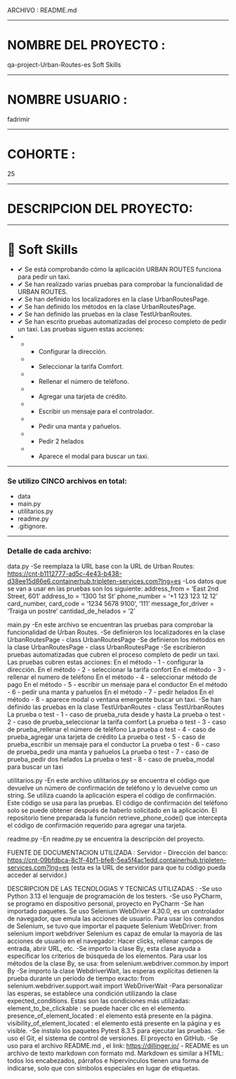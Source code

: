 ARCHIVO :
README.md

---
# NOMBRE DEL PROYECTO :
qa-project-Urban-Routes-es Soft Skills

  
---

# NOMBRE USUARIO :
fadrimir

---
# COHORTE :
25

---
# DESCRIPCION DEL PROYECTO:

---
# 👫 Soft Skills

  -  ✔ Se está comprobando cómo la aplicación URBAN ROUTES funciona para pedir un taxi.
  -  ✔ Se han realizado varias pruebas para comprobar la funcionalidad de URBAN ROUTES.
  -  ✔ Se han definido los localizadores en la clase UrbanRoutesPage.
  -  ✔ Se han definido los métodos en la clase UrbanRoutesPage.
  -  ✔ Se han definido las pruebas en la clase TestUrbanRoutes.
  -  ✔ Se han escrito pruebas automatizadas del proceso completo de pedir un taxi. Las pruebas siguen estas acciones:
  -  -  * Configurar la dirección.
     -  * Seleccionar la tarifa Comfort.
     -  * Rellenar el número de teléfono.
     -  * Agregar una tarjeta de crédito.
     -  * Escribir un mensaje para el controlador.
     -  * Pedir una manta y pañuelos.
     -  * Pedir 2 helados
     -  * Aparece el modal para buscar un taxi.
---

### Se utilizo CINCO archivos en total:

  -  data
  -  main.py
  -  utilitarios.py
  -  readme.py
  -  .gitignore.

---

### Detalle de cada archivo:
data.py
-Se reemplaza la URL base con la URL de Urban Routes:
https://cnt-b1112777-ad5c-4e43-b438-d38ee15d86e6.containerhub.tripleten-services.com?lng=es
-Los datos que se van a usar en las pruebas son los siguiente:
address_from = ‘East 2nd Street, 601’
address_to = ‘1300 1st St’
phone_number = ‘+1 123 123 12 12’
card_number, card_code = ‘1234 5678 9100’, ‘111’
message_for_driver = ‘Traiga un postre’
cantidad_de_helados = ‘2’

main.py
-En este archivo se encuentran las pruebas para comprobar la funcionalidad de Urban Routes.
-Se definieron los localizadores en la clase UrbanRoutesPage - class UrbanRoutesPage
-Se definieron los métodos en la clase UrbanRoutesPage - class UrbanRoutesPage
-Se escribieron pruebas automatizadas que cubren el proceso completo de pedir un taxi. Las pruebas cubren estas acciones:
En el método - 1 - configurar la dirección.
En el método - 2 - seleccionar la tarifa confort
En el método - 3 - rellenar el numero de teléfono
En el método - 4 - seleccionar método de pago
En el método - 5 - escribir un mensaje para el conductor
En el método - 6 - pedir una manta y pañuelos
En el método - 7 - pedir helados
En el método - 8 - aparece modal o ventana emergente buscar un taxi.
-Se han definido las pruebas en la clase TestUrbanRoutes - class TestUrbanRoutes
La prueba o test - 1 - caso de prueba_ruta desde y hasta
La prueba o test - 2 - caso de prueba_seleccionar la tarifa comfort
La prueba o test - 3 - caso de prueba_rellenar el número de teléfono
La prueba o test - 4 - caso de prueba_agregar una tarjeta de crédito
La prueba o test - 5 - caso de prueba_escribir un mensaje para el conductor
La prueba o test - 6 - caso de prueba_pedir una manta y pañuelos
La prueba o test - 7 - caso de prueba_pedir dos helados
La prueba o test - 8 - caso de prueba_modal para buscar un taxi

utilitarios.py
-En este archivo utilitarios.py se encuentra el código que devuelve un número de confirmación de teléfono y lo devuelve como un string. Se utiliza cuando la aplicación espera el código de confirmación. Este código se usa para las pruebas. El código de confirmación del teléfono solo se puede obtener después de haberlo solicitado en la aplicación. El repositorio tiene preparada la función retrieve_phone_code() que intercepta el código de confirmación requerido para agregar una tarjeta.

readme.py
-En readme.py se encuentra la descripción del proyecto.

FUENTE DE DOCUMENTACION UTILIZADA :
Servidor - Dirección del banco:
https://cnt-09bfdbca-8c1f-4bf1-bfe8-5ea5f4ac1edd.containerhub.tripleten-services.com?lng=es
(esta es la URL de servidor para que tu código pueda acceder al servidor.)

DESCRIPCION DE LAS TECNOLOGIAS Y TECNICAS UTILIZADAS :
-Se uso Python 3.13 el lenguaje de programación de los testers.
-Se uso PyCharm, se programo en dispositivo personal, proyecto en PyCharm
-Se han importado paquetes. Se uso Selenium WebDriver 4.30.0, es un controlador de navegador, que emula las acciones de usuario.
Para usar los comandos de Selenium, se tuvo que importar el paquete Selenium WebDriver:
from selenium import webdriver
Selenium es capaz de emular la mayoría de las acciones de usuario en el navegador:
Hacer clicks, rellenar campos de entrada, abrir URL, etc.
-Se importo la clase By, esta clase ayuda a especificar los criterios de búsqueda de los elementos. Para usar los métodos de la clase By, se usa: from selenium.webdriver.common.by import By
-Se importo la clase WebdriverWait, las esperas explícitas detienen la prueba durante un período de tiempo exacto: from selenium.webdriver.support.wait import WebDriverWait
-Para personalizar las esperas, se establece una condición utilizando la clase expected_conditions. Estas son las condiciones más utilizadas:
element_to_be_clickable : se puede hacer clic en el elemento.
presence_of_element_located : el elemento está presente en la página.
visibility_of_element_located : el elemento está presente en la página y es visible.
-Se instalo los paquetes Pytest 8.3.5 para ejecutar las pruebas.
-Se uso el Git, el sistema de control de versiones. El proyecto en GitHub.
-Se uso para el archivo README.md , el link: https://dillinger.io/ - README es un archivo de texto markdown con formato md. Markdown es similar a HTML: todos los encabezados, párrafos e hipervínculos tienen una forma de indicarse, solo que con símbolos especiales en lugar de etiquetas.
